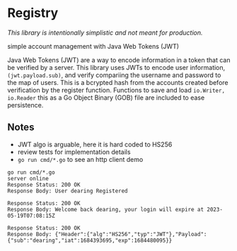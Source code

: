 # Registry

*This library is intentionally simplistic and not meant for production.*

simple account management with Java Web Tokens (JWT)

Java Web Tokens (JWT) are a way to encode information in a token that can be verified by a server. This library uses JWTs to encode user information, `(jwt.payload.sub)`, and verify compariing the username and password to the map of users.  This is a bcrypted hash from the accounts created before verification by the register function.  Functions to save and load `io.Writer, io.Reader` this as a Go Object Binary (GOB) file are included to ease persistence.

## Notes
- JWT algo is arguable, here it is hard coded to HS256
- review tests for implementation details
- `go run cmd/*.go` to see an http client demo

```text
go run cmd/*.go
server online
Response Status: 200 OK
Response Body: User dearing Registered

Response Status: 200 OK
Response Body: Welcome back dearing, your login will expire at 2023-05-19T07:08:15Z

Response Status: 200 OK
Response Body: {"Header":{"alg":"HS256","typ":"JWT"},"Payload":{"sub":"dearing","iat":1684393695,"exp":1684480095}}
```
